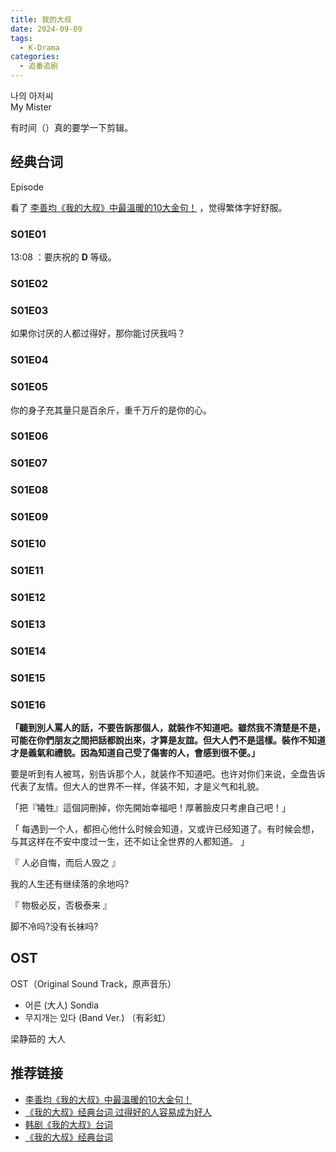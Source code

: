 ```yaml
---
title: 我的大叔
date: 2024-09-09
tags:
  - K-Drama
categories:
  - 追番追剧
---
```


나의 아저씨  
My Mister


有时间（）真的要学一下剪辑。

## 经典台词

Episode

看了 [李善均《我的大叔》中最溫暖的10大金句！](https://www.elle.com/tw/entertainment/drama/g46240009/10-my-uncle/) ，觉得繁体字好舒服。

### S01E01

13:08 ：要庆祝的 **D** 等级。

### S01E02
### S01E03

如果你讨厌的人都过得好，那你能讨厌我吗？

### S01E04
### S01E05

你的身子充其量只是百余斤，重千万斤的是你的心。

### S01E06
### S01E07
### S01E08
### S01E09
### S01E10
### S01E11
### S01E12
### S01E13
### S01E14
### S01E15
### S01E16



**「聽到別人罵人的話，不要告訴那個人，就裝作不知道吧。雖然我不清楚是不是，可能在你們朋友之間把話都說出來，才算是友誼。但大人們不是這樣。裝作不知道才是義氣和禮貌。因為知道自己受了傷害的人，會感到很不便。」**

要是听到有人被骂，别告诉那个人，就装作不知道吧。也许对你们来说，全盘告诉代表了友情。但大人的世界不一样，佯装不知，才是义气和礼貌。

「把『犧牲』這個詞刪掉，你先開始幸福吧！厚著臉皮只考慮自己吧！」

「 每遇到一个人，都担心他什么时候会知道，又或许已经知道了。有时候会想，与其这样在不安中度过一生，还不如让全世界的人都知道。 」

『 人必自悔，而后人毁之 』

我的人生还有继续落的余地吗?

『 物极必反，否极泰来 』

脚不冷吗?没有长袜吗?

## OST

OST（Original Sound Track，原声音乐）

- 어른 (大人) Sondia
- 무지개는 있다 (Band Ver.) （有彩虹）


梁静茹的 大人

## 推荐链接

- [李善均《我的大叔》中最溫暖的10大金句！](https://www.elle.com/tw/entertainment/drama/g46240009/10-my-uncle/)
- [《我的大叔》经典台词 过得好的人容易成为好人](https://zhuanlan.zhihu.com/p/44141096)
- [韩剧《我的大叔》台词](https://www.douban.com/note/733353596/)
- [《我的大叔》经典台词](https://www.jianshu.com/p/81b43016474e)

